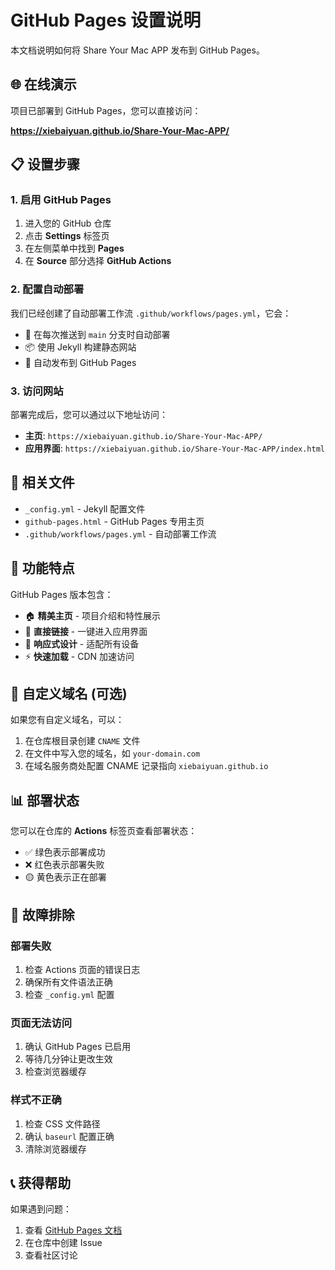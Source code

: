 # GitHub Pages 设置说明

本文档说明如何将 Share Your Mac APP 发布到 GitHub Pages。

## 🌐 在线演示

项目已部署到 GitHub Pages，您可以直接访问：

**https://xiebaiyuan.github.io/Share-Your-Mac-APP/**

## 📋 设置步骤

### 1. 启用 GitHub Pages

1. 进入您的 GitHub 仓库
2. 点击 **Settings** 标签页
3. 在左侧菜单中找到 **Pages**
4. 在 **Source** 部分选择 **GitHub Actions**

### 2. 配置自动部署

我们已经创建了自动部署工作流 `.github/workflows/pages.yml`，它会：

- 🔄 在每次推送到 `main` 分支时自动部署
- 📦 使用 Jekyll 构建静态网站
- 🚀 自动发布到 GitHub Pages

### 3. 访问网站

部署完成后，您可以通过以下地址访问：

- **主页**: `https://xiebaiyuan.github.io/Share-Your-Mac-APP/`
- **应用界面**: `https://xiebaiyuan.github.io/Share-Your-Mac-APP/index.html`

## 📁 相关文件

- `_config.yml` - Jekyll 配置文件
- `github-pages.html` - GitHub Pages 专用主页
- `.github/workflows/pages.yml` - 自动部署工作流

## 🎯 功能特点

GitHub Pages 版本包含：

- 🏠 **精美主页** - 项目介绍和特性展示
- 🔗 **直接链接** - 一键进入应用界面
- 📱 **响应式设计** - 适配所有设备
- ⚡ **快速加载** - CDN 加速访问

## 🔧 自定义域名 (可选)

如果您有自定义域名，可以：

1. 在仓库根目录创建 `CNAME` 文件
2. 在文件中写入您的域名，如 `your-domain.com`
3. 在域名服务商处配置 CNAME 记录指向 `xiebaiyuan.github.io`

## 📊 部署状态

您可以在仓库的 **Actions** 标签页查看部署状态：

- ✅ 绿色表示部署成功
- ❌ 红色表示部署失败
- 🟡 黄色表示正在部署

## 🐛 故障排除

### 部署失败

1. 检查 Actions 页面的错误日志
2. 确保所有文件语法正确
3. 检查 `_config.yml` 配置

### 页面无法访问

1. 确认 GitHub Pages 已启用
2. 等待几分钟让更改生效
3. 检查浏览器缓存

### 样式不正确

1. 检查 CSS 文件路径
2. 确认 `baseurl` 配置正确
3. 清除浏览器缓存

## 📞 获得帮助

如果遇到问题：

1. 查看 [GitHub Pages 文档](https://docs.github.com/en/pages)
2. 在仓库中创建 Issue
3. 查看社区讨论
